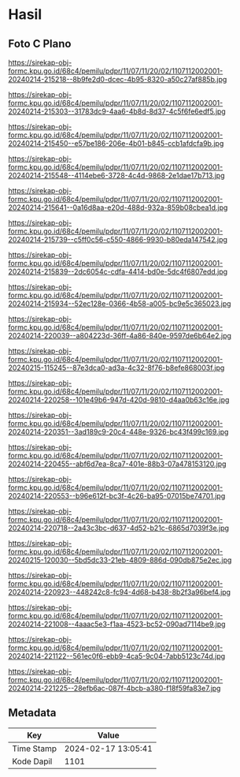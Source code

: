 # Hasil

## Foto C Plano

https://sirekap-obj-formc.kpu.go.id/68c4/pemilu/pdpr/11/07/11/20/02/1107112002001-20240214-215218--8b9fe2d0-dcec-4b95-8320-a50c27af885b.jpg

https://sirekap-obj-formc.kpu.go.id/68c4/pemilu/pdpr/11/07/11/20/02/1107112002001-20240214-215303--31783dc9-4aa6-4b8d-8d37-4c5f6fe6edf5.jpg

https://sirekap-obj-formc.kpu.go.id/68c4/pemilu/pdpr/11/07/11/20/02/1107112002001-20240214-215450--e57be186-206e-4b01-b845-ccb1afdcfa9b.jpg

https://sirekap-obj-formc.kpu.go.id/68c4/pemilu/pdpr/11/07/11/20/02/1107112002001-20240214-215548--4114ebe6-3728-4c4d-9868-2e1dae17b713.jpg

https://sirekap-obj-formc.kpu.go.id/68c4/pemilu/pdpr/11/07/11/20/02/1107112002001-20240214-215641--0a16d8aa-e20d-488d-932a-859b08cbea1d.jpg

https://sirekap-obj-formc.kpu.go.id/68c4/pemilu/pdpr/11/07/11/20/02/1107112002001-20240214-215739--c5ff0c56-c550-4866-9930-b80eda147542.jpg

https://sirekap-obj-formc.kpu.go.id/68c4/pemilu/pdpr/11/07/11/20/02/1107112002001-20240214-215839--2dc6054c-cdfa-4414-bd0e-5dc4f6807edd.jpg

https://sirekap-obj-formc.kpu.go.id/68c4/pemilu/pdpr/11/07/11/20/02/1107112002001-20240214-215934--52ec128e-0366-4b58-a005-bc9e5c365023.jpg

https://sirekap-obj-formc.kpu.go.id/68c4/pemilu/pdpr/11/07/11/20/02/1107112002001-20240214-220039--a804223d-36ff-4a86-840e-9597de6b64e2.jpg

https://sirekap-obj-formc.kpu.go.id/68c4/pemilu/pdpr/11/07/11/20/02/1107112002001-20240215-115245--87e3dca0-ad3a-4c32-8f76-b8efe868003f.jpg

https://sirekap-obj-formc.kpu.go.id/68c4/pemilu/pdpr/11/07/11/20/02/1107112002001-20240214-220258--101e49b6-947d-420d-9810-d4aa0b63c16e.jpg

https://sirekap-obj-formc.kpu.go.id/68c4/pemilu/pdpr/11/07/11/20/02/1107112002001-20240214-220351--3ad189c9-20c4-448e-9326-bc43f499c169.jpg

https://sirekap-obj-formc.kpu.go.id/68c4/pemilu/pdpr/11/07/11/20/02/1107112002001-20240214-220455--abf6d7ea-8ca7-401e-88b3-07a478153120.jpg

https://sirekap-obj-formc.kpu.go.id/68c4/pemilu/pdpr/11/07/11/20/02/1107112002001-20240214-220553--b96e612f-bc3f-4c26-ba95-07015be74701.jpg

https://sirekap-obj-formc.kpu.go.id/68c4/pemilu/pdpr/11/07/11/20/02/1107112002001-20240214-220718--2a43c3bc-d637-4d52-b21c-6865d7039f3e.jpg

https://sirekap-obj-formc.kpu.go.id/68c4/pemilu/pdpr/11/07/11/20/02/1107112002001-20240215-120030--5bd5dc33-21eb-4809-886d-090db875e2ec.jpg

https://sirekap-obj-formc.kpu.go.id/68c4/pemilu/pdpr/11/07/11/20/02/1107112002001-20240214-220923--448242c8-fc94-4d68-b438-8b2f3a96bef4.jpg

https://sirekap-obj-formc.kpu.go.id/68c4/pemilu/pdpr/11/07/11/20/02/1107112002001-20240214-221008--4aaac5e3-f1aa-4523-bc52-090ad7114be9.jpg

https://sirekap-obj-formc.kpu.go.id/68c4/pemilu/pdpr/11/07/11/20/02/1107112002001-20240214-221122--561ec0f6-ebb9-4ca5-9c04-7abb5123c74d.jpg

https://sirekap-obj-formc.kpu.go.id/68c4/pemilu/pdpr/11/07/11/20/02/1107112002001-20240214-221225--28efb6ac-087f-4bcb-a380-f18f59fa83e7.jpg


## Metadata

| Key        | Value               |
| ---------- | ------------------- |
| Time Stamp | 2024-02-17 13:05:41 |
| Kode Dapil | 1101                |



